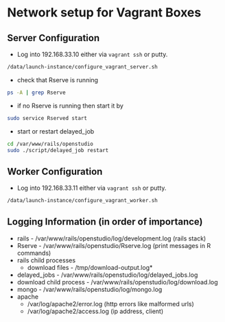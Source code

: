 # Network setup for Vagrant Boxes

## Server Configuration

- Log into 192.168.33.10 either via `vagrant ssh` or putty.

```sh
/data/launch-instance/configure_vagrant_server.sh
```

- check that Rserve is running

```sh
ps -A | grep Rserve
```

- if no Rserve is running then start it by

```sh
sudo service Rserved start
```

- start or restart delayed_job

```sh
cd /var/www/rails/openstudio
sudo ./script/delayed_job restart
```

## Worker Configuration

- Log into 192.168.33.11 either via `vagrant ssh` or putty.

```sh
/data/launch-instance/configure_vagrant_worker.sh
```

## Logging Information (in order of importance)

- rails - /var/www/rails/openstudio/log/development.log (rails stack)
- Rserve - /var/www/rails/openstudio/Rserve.log (print messages in R commands)
- rails child processes
  + download files - /tmp/download-output.log*
- delayed_jobs - /var/www/rails/openstudio/log/delayed_jobs.log
- download child process - /var/www/rails/openstudio/log/download.log
- mongo - /var/www/rails/openstudio/log/mongo.log
- apache 
  + /var/log/apache2/error.log (http errors like malformed urls)
  + /var/log/apache2/access.log (ip address, client)


